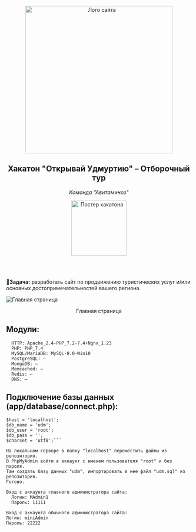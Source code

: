 
<p align="center">
    <img src="https://psv4.userapi.com/s/v1/d/FXE4ZuW7S8AWLLjRMO873yPywQ40HiCkphiNBVxBpuaI3ftjXjxr9pRLFQKxc1c12aqPz0znRCgX81iBM7RDccbhz5Ro-uri6hesFvjEKV9Hc7E34zq_sg/full_logo.png" width="400" alt="Лого сайта">
</p>
<h2 align="center">Хакатон "Открывай Удмуртию" – Отборочный тур</h2>
<p align="center"><i>Команда "Авитаминоз"</i></p>
<p align="center">
    <img src="https://sun9-62.userapi.com/impg/4N0RF-U0HTSTHXPDKOKCxvYUlqv2MvO5Fkwi7w/N1yiEhgghwc.jpg?size=1280x1280&quality=96&sign=c208d9a7f022088d81c506e6133e87f5&type=album" width="150" alt="Постер хакатона">
</p><br><br>

📌<b>Задача:</b> разработать сайт по продвижению туристических услуг и/или
основных достопримечательностей вашего региона.

<img src="https://psv4.userapi.com/s/v1/d/G6Fmg8AFQV2fyf2jL022GqkRA5WJTbfHC_MdrYTUJr4l00nHLrra-SP-E1-IeRCZhj2keNENwkA-Ve3IFjwog2WmmWF_SmIkCaNrO3xsFTC30-BqY8wTMA/image_39.png" alt="Главная страница">

<p align="center">
    Главная страница
</p>

## Модули: 
```
  HTTP: Apache_2.4-PHP_7.2-7.4+Ngnx_1.23
  PHP: PHP_7.4
  MySQL/MariaDB: MySQL-8.0-Win10
  PostgreSQL: —
  MongoDB: —
  Memcached: —
  Redis: —
  DNS: —
```

## Подключение базы данных (app/database/connect.php):
  ```$driver = 'mysql';
  $host = 'localhost';
  $db_name = 'udm';
  $db_user = 'root';
  $db_pass = '';
  $charset = 'utf8';```

На локальном сервере в папку "localhost" переместить файлы из репозитория. 
В PhpMyAdmin войти в аккаунт с именем пользователя "root" и без пароля. 
Там создать базу данных "udm", импортировать в нее файл "udm.sql" из репозитория.
Готово.
```
```
Вход с аккаунта главного администратора сайта: 
  Логин: MAdmin1
  Пароль: 11111
  ```
  ```
Вход с аккаунта обычного администратора сайта: 
  Логин: miniAdmin
  Пароль: 22222
```
